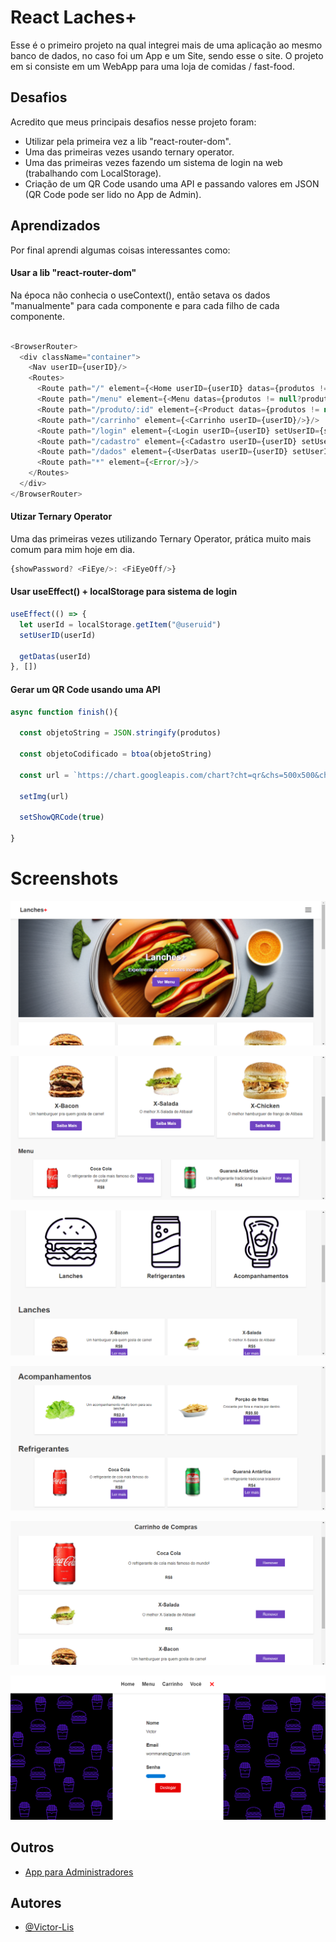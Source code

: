
# React Laches+

Esse é o primeiro projeto na qual integrei mais de uma aplicação ao mesmo banco de dados, no caso foi um App e um Site, sendo esse o site. O projeto em si consiste em um WebApp para uma loja de comidas / fast-food.



## Desafios

Acredito que meus principais desafios nesse projeto foram:
- Utilizar pela primeira vez a lib "react-router-dom".
- Uma das primeiras vezes usando ternary operator.
- Uma das primeiras vezes fazendo um sistema de login na web (trabalhando com LocalStorage).
- Criação de um QR Code usando uma API e passando valores em JSON (QR Code pode ser lido no App de Admin).




## Aprendizados

Por final aprendi algumas coisas interessantes como: 



#### Usar a lib "react-router-dom"
Na época não conhecia o useContext(), então setava os dados "manualmente" para cada componente e para cada filho de cada componente.
```javascript

<BrowserRouter>     
  <div className="container">
    <Nav userID={userID}/>
    <Routes>
      <Route path="/" element={<Home userID={userID} datas={produtos != null?produtos : ""}/>}/>
      <Route path="/menu" element={<Menu datas={produtos != null?produtos : ""}/>}/>
      <Route path="/produto/:id" element={<Product datas={produtos != null?produtos : ""} userID={userID}/>}/>
      <Route path="/carrinho" element={<Carrinho userID={userID}/>}/>
      <Route path="/login" element={<Login userID={userID} setUserID={setUserID}/>}/>
      <Route path="/cadastro" element={<Cadastro userID={userID} setUserID={setUserID}/>}/>
      <Route path="/dados" element={<UserDatas userID={userID} setUserID={setUserID} />} />
      <Route path="*" element={<Error/>}/>
    </Routes>
  </div>
</BrowserRouter>
```

#### Utizar Ternary Operator
Uma das primeiras vezes utilizando Ternary Operator, prática muito mais comum para mim hoje em dia.

```javascript
{showPassword? <FiEye/>: <FiEyeOff/>}
```

#### Usar useEffect() + localStorage para sistema de login

```javascript
useEffect(() => {
  let userId = localStorage.getItem("@useruid")
  setUserID(userId)

  getDatas(userId)
}, [])
```

#### Gerar um QR Code usando uma API

```javascript
async function finish(){

  const objetoString = JSON.stringify(produtos)

  const objetoCodificado = btoa(objetoString)

  const url = `https://chart.googleapis.com/chart?cht=qr&chs=500x500&chl=${objetoCodificado}`;

  setImg(url)

  setShowQRCode(true)

}

```
# Screenshots

![Banner](https://github.com/Victor-Lis/React-LanchesPlus/blob/master/src/ScreenShots/Home%20Banner.png)

![Home Pedidos](https://github.com/Victor-Lis/React-LanchesPlus/blob/master/src/ScreenShots/Home%20Pedidos.png)

![Pedidos Icons](https://github.com/Victor-Lis/React-LanchesPlus/blob/master/src/ScreenShots/Pedidos%20Icons.png)

![Pedidos Secoes](https://github.com/Victor-Lis/React-LanchesPlus/blob/master/src/ScreenShots/Pedidos%20Secoes.png)

![Carrinho](https://github.com/Victor-Lis/React-LanchesPlus/blob/master/src/ScreenShots/Carrinho.png)

![User](https://github.com/Victor-Lis/React-LanchesPlus/blob/master/src/ScreenShots/User.png)

## Outros

 - [App para Administradores](https://github.com/Victor-Lis/Adm-App-for-LanchesPlus)


## Autores

- [@Victor-Lis](https://github.com/Victor-Lis)

